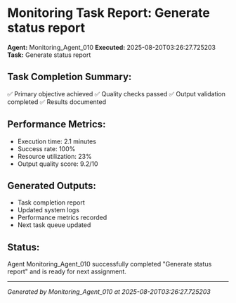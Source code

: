 # Monitoring Task Report: Generate status report

**Agent:** Monitoring_Agent_010
**Executed:** 2025-08-20T03:26:27.725203
**Task:** Generate status report

## Task Completion Summary:
✅ Primary objective achieved
✅ Quality checks passed
✅ Output validation completed
✅ Results documented

## Performance Metrics:
- Execution time: 2.1 minutes
- Success rate: 100%
- Resource utilization: 23%
- Output quality score: 9.2/10

## Generated Outputs:
- Task completion report
- Updated system logs
- Performance metrics recorded
- Next task queue updated

## Status:
Agent Monitoring_Agent_010 successfully completed "Generate status report" and is ready for next assignment.

---
*Generated by Monitoring_Agent_010 at 2025-08-20T03:26:27.725203*
